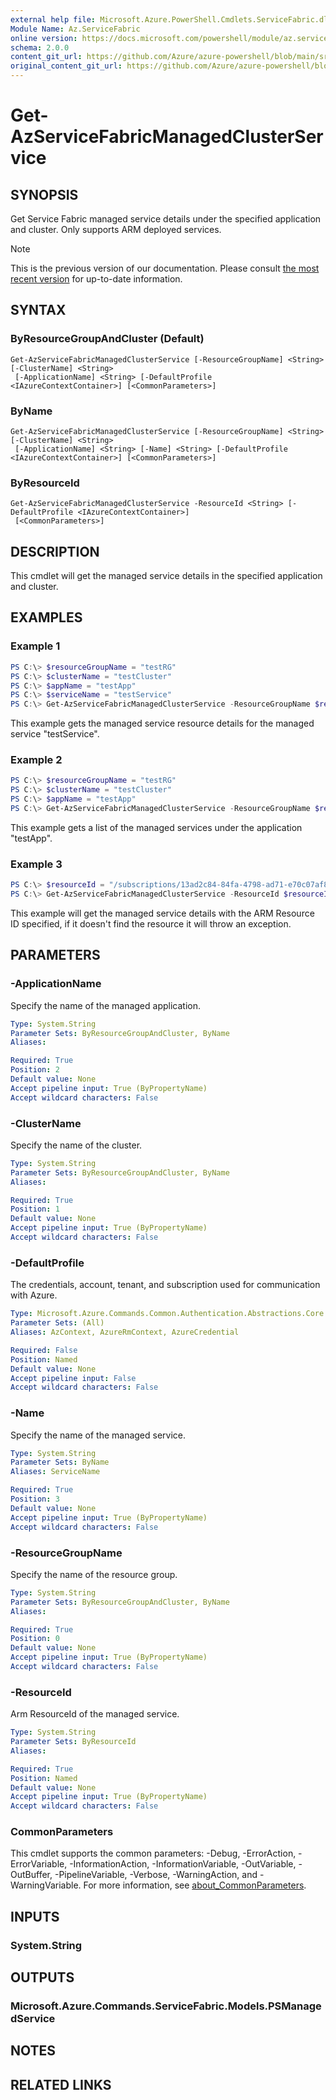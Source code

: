 ```yaml
---
external help file: Microsoft.Azure.PowerShell.Cmdlets.ServiceFabric.dll-Help.xml
Module Name: Az.ServiceFabric
online version: https://docs.microsoft.com/powershell/module/az.servicefabric/get-azservicefabricmanagedclusterservice
schema: 2.0.0
content_git_url: https://github.com/Azure/azure-powershell/blob/main/src/ServiceFabric/ServiceFabric/help/Get-AzServiceFabricManagedClusterService.md
original_content_git_url: https://github.com/Azure/azure-powershell/blob/main/src/ServiceFabric/ServiceFabric/help/Get-AzServiceFabricManagedClusterService.md
---
```


# Get-AzServiceFabricManagedClusterService

## SYNOPSIS
Get Service Fabric managed service details under the specified application and cluster. Only supports ARM deployed services.

> [!NOTE]
>This is the previous version of our documentation. Please consult [the most recent version](/powershell/module/az.servicefabric/get-azservicefabricmanagedclusterservice) for up-to-date information.

## SYNTAX

### ByResourceGroupAndCluster (Default)
```
Get-AzServiceFabricManagedClusterService [-ResourceGroupName] <String> [-ClusterName] <String>
 [-ApplicationName] <String> [-DefaultProfile <IAzureContextContainer>] [<CommonParameters>]
```

### ByName
```
Get-AzServiceFabricManagedClusterService [-ResourceGroupName] <String> [-ClusterName] <String>
 [-ApplicationName] <String> [-Name] <String> [-DefaultProfile <IAzureContextContainer>] [<CommonParameters>]
```

### ByResourceId
```
Get-AzServiceFabricManagedClusterService -ResourceId <String> [-DefaultProfile <IAzureContextContainer>]
 [<CommonParameters>]
```

## DESCRIPTION
This cmdlet will get the managed service details in the specified application and cluster.

## EXAMPLES

### Example 1
```powershell
PS C:\> $resourceGroupName = "testRG"
PS C:\> $clusterName = "testCluster"
PS C:\> $appName = "testApp"
PS C:\> $serviceName = "testService"
PS C:\> Get-AzServiceFabricManagedClusterService -ResourceGroupName $resourceGroupName -ClusterName $clusterName -ApplicationName $appName -Name $serviceName
```

This example gets the managed service resource details for the managed service "testService".

### Example 2
```powershell
PS C:\> $resourceGroupName = "testRG"
PS C:\> $clusterName = "testCluster"
PS C:\> $appName = "testApp"
PS C:\> Get-AzServiceFabricManagedClusterService -ResourceGroupName $resourceGroupName -ClusterName $clusterName -ApplicationName $appName
```

This example gets a list of the managed services under the application "testApp".

### Example 3
```powershell
PS C:\> $resourceId = "/subscriptions/13ad2c84-84fa-4798-ad71-e70c07af873f/resourcegroups/testRG/providers/Microsoft.ServiceFabric/managedClusters/testCluster/applications/testApp/services/testService"
PS C:\> Get-AzServiceFabricManagedClusterService -ResourceId $resourceId
```

This example will get the managed service details with the ARM Resource ID specified, if it doesn't find the resource it will throw an exception.

## PARAMETERS

### -ApplicationName
Specify the name of the managed application.

```yaml
Type: System.String
Parameter Sets: ByResourceGroupAndCluster, ByName
Aliases:

Required: True
Position: 2
Default value: None
Accept pipeline input: True (ByPropertyName)
Accept wildcard characters: False
```

### -ClusterName
Specify the name of the cluster.

```yaml
Type: System.String
Parameter Sets: ByResourceGroupAndCluster, ByName
Aliases:

Required: True
Position: 1
Default value: None
Accept pipeline input: True (ByPropertyName)
Accept wildcard characters: False
```

### -DefaultProfile
The credentials, account, tenant, and subscription used for communication with Azure.

```yaml
Type: Microsoft.Azure.Commands.Common.Authentication.Abstractions.Core.IAzureContextContainer
Parameter Sets: (All)
Aliases: AzContext, AzureRmContext, AzureCredential

Required: False
Position: Named
Default value: None
Accept pipeline input: False
Accept wildcard characters: False
```

### -Name
Specify the name of the managed service.

```yaml
Type: System.String
Parameter Sets: ByName
Aliases: ServiceName

Required: True
Position: 3
Default value: None
Accept pipeline input: True (ByPropertyName)
Accept wildcard characters: False
```

### -ResourceGroupName
Specify the name of the resource group.

```yaml
Type: System.String
Parameter Sets: ByResourceGroupAndCluster, ByName
Aliases:

Required: True
Position: 0
Default value: None
Accept pipeline input: True (ByPropertyName)
Accept wildcard characters: False
```

### -ResourceId
Arm ResourceId of the managed service.

```yaml
Type: System.String
Parameter Sets: ByResourceId
Aliases:

Required: True
Position: Named
Default value: None
Accept pipeline input: True (ByPropertyName)
Accept wildcard characters: False
```

### CommonParameters
This cmdlet supports the common parameters: -Debug, -ErrorAction, -ErrorVariable, -InformationAction, -InformationVariable, -OutVariable, -OutBuffer, -PipelineVariable, -Verbose, -WarningAction, and -WarningVariable. For more information, see [about_CommonParameters](http://go.microsoft.com/fwlink/?LinkID=113216).

## INPUTS

### System.String

## OUTPUTS

### Microsoft.Azure.Commands.ServiceFabric.Models.PSManagedService

## NOTES

## RELATED LINKS
